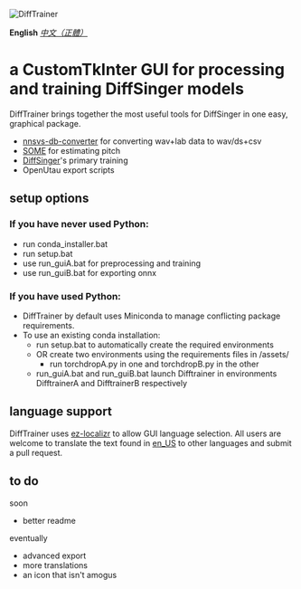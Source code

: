 ![DiffTrainer](https://github.com/agentasteriski/DiffTrainer/blob/main/assets/difftrainerlogo.png?raw=true)

**English** *[中文（正體）](./README-zh.md)*

# a CustomTkInter GUI for processing and training DiffSinger models
DiffTrainer brings together the most useful tools for DiffSinger in one easy, graphical package.
- [nnsvs-db-converter](https://github.com/UtaUtaUtau/nnsvs-db-converter) for converting wav+lab data to wav/ds+csv
- [SOME](https://github.com/openvpi/SOME) for estimating pitch
- [DiffSinger](https://github.com/openvpi/DiffSinger)'s primary training
- OpenUtau export scripts
## setup options
### If you have never used Python:
- run conda_installer.bat
- run setup.bat
- use run_guiA.bat for preprocessing and training
- use run_guiB.bat for exporting onnx

### If you have used Python:
- DiffTrainer by default uses Miniconda to manage conflicting package requirements.
- To use an existing conda installation:
  - run setup.bat to automatically create the required environments
  - OR create two environments using the requirements files in /assets/
    - run torchdropA.py in one and torchdropB.py in the other
  - run_guiA.bat and run_guiB.bat launch Difftrainer in environments DifftrainerA and DifftrainerB respectively


## language support
DiffTrainer uses [ez-localizr](https://github.com/spicytigermeat/ez-localizr/tree/main) to allow GUI language selection. All users are welcome to translate the text found in [en_US](/strings/en_US.yaml) to other languages and submit a pull request.

## to do
soon
- better readme

eventually
- advanced export
- more translations
- an icon that isn't amogus
